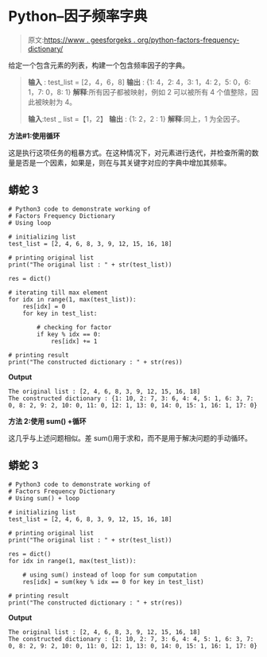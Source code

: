 # Python–因子频率字典

> 原文:[https://www . geesforgeks . org/python-factors-frequency-dictionary/](https://www.geeksforgeeks.org/python-factors-frequency-dictionary/)

给定一个包含元素的列表，构建一个包含频率因子的字典。

> **输入** : test_list = [2，4，6，8]
> **输出** : {1: 4，2: 4，3: 1，4: 2，5: 0，6: 1，7: 0，8: 1}
> **解释**:所有因子都被映射，例如 2 可以被所有 4 个值整除，因此被映射为 4。
> 
> **输入**:test _ list =【1，2】
> **输出** : {1: 2，2 : 1}
> **解释**:同上，1 为全因子。

**方法#1:使用循环**

这是执行这项任务的粗暴方式。在这种情况下，对元素进行迭代，并检查所需的数量是否是一个因素，如果是，则在与其关键字对应的字典中增加其频率。

## 蟒蛇 3

```
# Python3 code to demonstrate working of 
# Factors Frequency Dictionary
# Using loop

# initializing list
test_list = [2, 4, 6, 8, 3, 9, 12, 15, 16, 18]

# printing original list
print("The original list : " + str(test_list))

res = dict()

# iterating till max element 
for idx in range(1, max(test_list)):
    res[idx] = 0
    for key in test_list:

        # checking for factor 
        if key % idx == 0:
            res[idx] += 1

# printing result 
print("The constructed dictionary : " + str(res))
```

**Output**

```
The original list : [2, 4, 6, 8, 3, 9, 12, 15, 16, 18]
The constructed dictionary : {1: 10, 2: 7, 3: 6, 4: 4, 5: 1, 6: 3, 7: 0, 8: 2, 9: 2, 10: 0, 11: 0, 12: 1, 13: 0, 14: 0, 15: 1, 16: 1, 17: 0}

```

**方法 2:使用 sum() +循环**

这几乎与上述问题相似。差 sum()用于求和，而不是用于解决问题的手动循环。

## 蟒蛇 3

```
# Python3 code to demonstrate working of 
# Factors Frequency Dictionary
# Using sum() + loop

# initializing list
test_list = [2, 4, 6, 8, 3, 9, 12, 15, 16, 18]

# printing original list
print("The original list : " + str(test_list))

res = dict()
for idx in range(1, max(test_list)):

    # using sum() instead of loop for sum computation
    res[idx] = sum(key % idx == 0 for key in test_list)

# printing result 
print("The constructed dictionary : " + str(res))
```

**Output**

```
The original list : [2, 4, 6, 8, 3, 9, 12, 15, 16, 18]
The constructed dictionary : {1: 10, 2: 7, 3: 6, 4: 4, 5: 1, 6: 3, 7: 0, 8: 2, 9: 2, 10: 0, 11: 0, 12: 1, 13: 0, 14: 0, 15: 1, 16: 1, 17: 0}

```